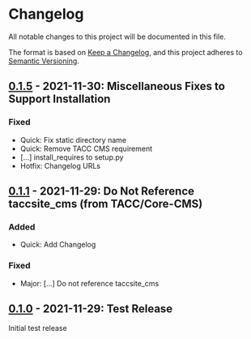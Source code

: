 # Changelog

All notable changes to this project will be documented in this file.

The format is based on [Keep a Changelog](https://keepachangelog.com/en/1.0.0/),
and this project adheres to [Semantic Versioning](https://semver.org/spec/v2.0.0.html).

## [0.1.5] - 2021-11-30: Miscellaneous Fixes to Support Installation

### Fixed

- Quick: Fix static directory name
- Quick: Remove TACC CMS requirement
- [...] install_requires to setup.py
- Hotfix: Changelog URLs

## [0.1.1] - 2021-11-29: Do Not Reference taccsite_cms (from TACC/Core-CMS)

### Added

- Quick: Add Changelog

### Fixed

- Major: [...] Do not reference taccsite_cms

## [0.1.0] - 2021-11-29: Test Release

Initial test release

[unreleased]: https://github.com/tacc-wbomar/Core-CMS-Plugin-System-Monitor/compare/v0.1.5...HEAD
[0.1.5]: https://github.com/tacc-wbomar/Core-CMS-Plugin-System-Monitor/releases/tag/v0.1.5
[0.1.1]: https://github.com/tacc-wbomar/Core-CMS-Plugin-System-Monitor/releases/tag/v0.1.1
[0.1.0]: https://github.com/tacc-wbomar/Core-CMS-Plugin-System-Monitor/releases/tag/v0.1.0
